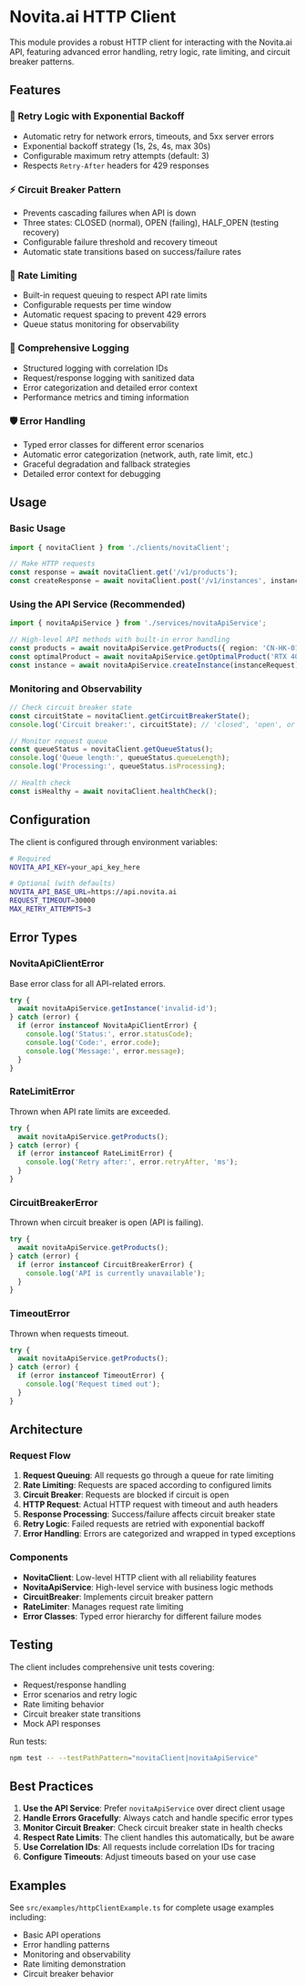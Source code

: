 # Novita.ai HTTP Client

This module provides a robust HTTP client for interacting with the Novita.ai API, featuring advanced error handling, retry logic, rate limiting, and circuit breaker patterns.

## Features

### 🔄 Retry Logic with Exponential Backoff
- Automatic retry for network errors, timeouts, and 5xx server errors
- Exponential backoff strategy (1s, 2s, 4s, max 30s)
- Configurable maximum retry attempts (default: 3)
- Respects `Retry-After` headers for 429 responses

### ⚡ Circuit Breaker Pattern
- Prevents cascading failures when API is down
- Three states: CLOSED (normal), OPEN (failing), HALF_OPEN (testing recovery)
- Configurable failure threshold and recovery timeout
- Automatic state transitions based on success/failure rates

### 🚦 Rate Limiting
- Built-in request queuing to respect API rate limits
- Configurable requests per time window
- Automatic request spacing to prevent 429 errors
- Queue status monitoring for observability

### 📝 Comprehensive Logging
- Structured logging with correlation IDs
- Request/response logging with sanitized data
- Error categorization and detailed error context
- Performance metrics and timing information

### 🛡️ Error Handling
- Typed error classes for different error scenarios
- Automatic error categorization (network, auth, rate limit, etc.)
- Graceful degradation and fallback strategies
- Detailed error context for debugging

## Usage

### Basic Usage

```typescript
import { novitaClient } from './clients/novitaClient';

// Make HTTP requests
const response = await novitaClient.get('/v1/products');
const createResponse = await novitaClient.post('/v1/instances', instanceData);
```

### Using the API Service (Recommended)

```typescript
import { novitaApiService } from './services/novitaApiService';

// High-level API methods with built-in error handling
const products = await novitaApiService.getProducts({ region: 'CN-HK-01' });
const optimalProduct = await novitaApiService.getOptimalProduct('RTX 4090', 'CN-HK-01');
const instance = await novitaApiService.createInstance(instanceRequest);
```

### Monitoring and Observability

```typescript
// Check circuit breaker state
const circuitState = novitaClient.getCircuitBreakerState();
console.log('Circuit breaker:', circuitState); // 'closed', 'open', or 'half_open'

// Monitor request queue
const queueStatus = novitaClient.getQueueStatus();
console.log('Queue length:', queueStatus.queueLength);
console.log('Processing:', queueStatus.isProcessing);

// Health check
const isHealthy = await novitaClient.healthCheck();
```

## Configuration

The client is configured through environment variables:

```bash
# Required
NOVITA_API_KEY=your_api_key_here

# Optional (with defaults)
NOVITA_API_BASE_URL=https://api.novita.ai
REQUEST_TIMEOUT=30000
MAX_RETRY_ATTEMPTS=3
```

## Error Types

### NovitaApiClientError
Base error class for all API-related errors.

```typescript
try {
  await novitaApiService.getInstance('invalid-id');
} catch (error) {
  if (error instanceof NovitaApiClientError) {
    console.log('Status:', error.statusCode);
    console.log('Code:', error.code);
    console.log('Message:', error.message);
  }
}
```

### RateLimitError
Thrown when API rate limits are exceeded.

```typescript
try {
  await novitaApiService.getProducts();
} catch (error) {
  if (error instanceof RateLimitError) {
    console.log('Retry after:', error.retryAfter, 'ms');
  }
}
```

### CircuitBreakerError
Thrown when circuit breaker is open (API is failing).

```typescript
try {
  await novitaApiService.getProducts();
} catch (error) {
  if (error instanceof CircuitBreakerError) {
    console.log('API is currently unavailable');
  }
}
```

### TimeoutError
Thrown when requests timeout.

```typescript
try {
  await novitaApiService.getProducts();
} catch (error) {
  if (error instanceof TimeoutError) {
    console.log('Request timed out');
  }
}
```

## Architecture

### Request Flow

1. **Request Queuing**: All requests go through a queue for rate limiting
2. **Rate Limiting**: Requests are spaced according to configured limits
3. **Circuit Breaker**: Requests are blocked if circuit is open
4. **HTTP Request**: Actual HTTP request with timeout and auth headers
5. **Response Processing**: Success/failure affects circuit breaker state
6. **Retry Logic**: Failed requests are retried with exponential backoff
7. **Error Handling**: Errors are categorized and wrapped in typed exceptions

### Components

- **NovitaClient**: Low-level HTTP client with all reliability features
- **NovitaApiService**: High-level service with business logic methods
- **CircuitBreaker**: Implements circuit breaker pattern
- **RateLimiter**: Manages request rate limiting
- **Error Classes**: Typed error hierarchy for different failure modes

## Testing

The client includes comprehensive unit tests covering:

- Request/response handling
- Error scenarios and retry logic
- Rate limiting behavior
- Circuit breaker state transitions
- Mock API responses

Run tests:
```bash
npm test -- --testPathPattern="novitaClient|novitaApiService"
```

## Best Practices

1. **Use the API Service**: Prefer `novitaApiService` over direct client usage
2. **Handle Errors Gracefully**: Always catch and handle specific error types
3. **Monitor Circuit Breaker**: Check circuit breaker state in health checks
4. **Respect Rate Limits**: The client handles this automatically, but be aware
5. **Use Correlation IDs**: All requests include correlation IDs for tracing
6. **Configure Timeouts**: Adjust timeouts based on your use case

## Examples

See `src/examples/httpClientExample.ts` for complete usage examples including:
- Basic API operations
- Error handling patterns
- Monitoring and observability
- Rate limiting demonstration
- Circuit breaker behavior
